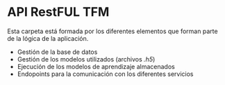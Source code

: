 # API RestFUL TFM

Esta carpeta está formada por los diferentes elementos que forman parte de la lógica de la aplicación.

- Gestión de la base de datos
- Gestión de los modelos utilizados (archivos *.h5*)
- Ejecución de los modelos de aprendizaje almacenados
- Endopoints para la comunicación con los diferentes servicios
